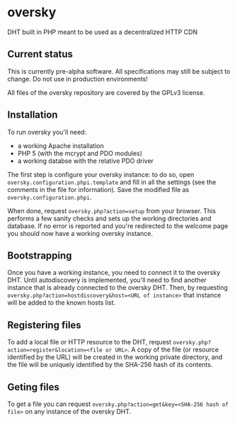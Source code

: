 # oversky
DHT built in PHP meant to be used as a decentralized HTTP CDN

## Current status
This is currently pre-alpha software. All specifications may still be 
subject to change. Do not use in production environments!

All files of the oversky repository are covered by the GPLv3 license.

## Installation
To run oversky you'll need:
* a working Apache installation
* PHP 5 (with the mcrypt and PDO modules) 
* a working databse with the relative PDO driver

The first step is configure your oversky instance: to do so, open `oversky.configuration.phpi.template`
and fill in all the settings (see the comments in the file for information). Save the modified file as
`oversky.configuration.phpi`.

When done, request `oversky.php?action=setup` from your browser. This performs a few sanity checks and 
sets up the working directories and database. If no error is reported and you're redirected to the 
welcome page you should now have a working oversky instance.

## Bootstrapping
Once you have a working instance, you need to connect it to the oversky 
DHT. Until autodiscovery is implemented, you'll need to find another 
instance that is already connected to the oversky DHT. Then, by 
requesting `oversky.php?action=hostdiscovery&host=<URL of instance>` that
instance will be added to the known hosts list.

## Registering files
To add a local file or HTTP resource to the DHT, request `oversky.php?action=register&location=<file or URL>`.
A copy of the file (or resource identified by the URL) will be created in the working private directory, and 
the file will be uniquely identified by the SHA-256 hash of its contents.

## Geting files
To get a file you can request `oversky.php?action=get&key=<SHA-256 hash of file>` on any instance of the 
oversky DHT.
